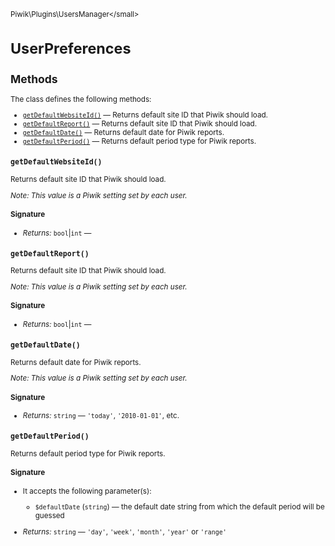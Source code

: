 <small>Piwik\Plugins\UsersManager\</small>

UserPreferences
===============

Methods
-------

The class defines the following methods:

- [`getDefaultWebsiteId()`](#getdefaultwebsiteid) &mdash; Returns default site ID that Piwik should load.
- [`getDefaultReport()`](#getdefaultreport) &mdash; Returns default site ID that Piwik should load.
- [`getDefaultDate()`](#getdefaultdate) &mdash; Returns default date for Piwik reports.
- [`getDefaultPeriod()`](#getdefaultperiod) &mdash; Returns default period type for Piwik reports.

<a name="getdefaultwebsiteid" id="getdefaultwebsiteid"></a>
<a name="getDefaultWebsiteId" id="getDefaultWebsiteId"></a>
### `getDefaultWebsiteId()`

Returns default site ID that Piwik should load.

_Note: This value is a Piwik setting set by each user._

#### Signature


- *Returns:*  `bool`|`int` &mdash;
    

<a name="getdefaultreport" id="getdefaultreport"></a>
<a name="getDefaultReport" id="getDefaultReport"></a>
### `getDefaultReport()`

Returns default site ID that Piwik should load.

_Note: This value is a Piwik setting set by each user._

#### Signature


- *Returns:*  `bool`|`int` &mdash;
    

<a name="getdefaultdate" id="getdefaultdate"></a>
<a name="getDefaultDate" id="getDefaultDate"></a>
### `getDefaultDate()`

Returns default date for Piwik reports.

_Note: This value is a Piwik setting set by each user._

#### Signature


- *Returns:*  `string` &mdash;
    `'today'`, `'2010-01-01'`, etc.

<a name="getdefaultperiod" id="getdefaultperiod"></a>
<a name="getDefaultPeriod" id="getDefaultPeriod"></a>
### `getDefaultPeriod()`

Returns default period type for Piwik reports.

#### Signature

-  It accepts the following parameter(s):
    - `$defaultDate` (`string`) &mdash;
       the default date string from which the default period will be guessed

- *Returns:*  `string` &mdash;
    `'day'`, `'week'`, `'month'`, `'year'` or `'range'`

